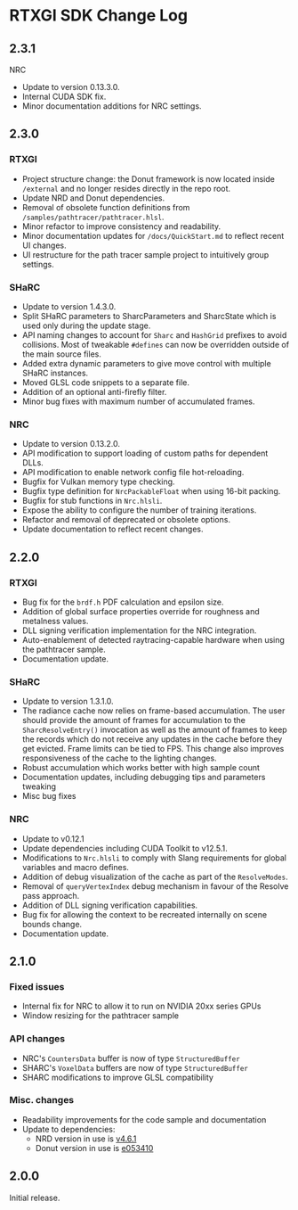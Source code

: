 # RTXGI SDK Change Log

## 2.3.1
NRC
- Update to version 0.13.3.0.
- Internal CUDA SDK fix.
- Minor documentation additions for NRC settings.


## 2.3.0

### RTXGI
- Project structure change: the Donut framework is now located inside `/external` and no longer resides directly in the repo root.
- Update NRD and Donut dependencies.
- Removal of obsolete function definitions from `/samples/pathtracer/pathtracer.hlsl`.
- Minor refactor to improve consistency and readability.
- Minor documentation updates for `/docs/QuickStart.md` to reflect recent UI changes.
- UI restructure for the path tracer sample project to intuitively group settings.

### SHaRC
- Update to version 1.4.3.0.
- Split SHaRC parameters to SharcParameters and SharcState which is used only during the update stage.
- API naming changes to account for `Sharc` and `HashGrid` prefixes to avoid collisions. Most of tweakable `#defines` can now be overridden outside of the main source files.
- Added extra dynamic parameters to give move control with multiple SHaRC instances.
- Moved GLSL code snippets to a separate file.
- Addition of an optional anti-firefly filter.
- Minor bug fixes with maximum number of accumulated frames.

### NRC
- Update to version 0.13.2.0.
- API modification to support loading of custom paths for dependent DLLs.
- API modification to enable network config file hot-reloading.
- Bugfix for Vulkan memory type checking.
- Bugfix type definition for `NrcPackableFloat` when using 16-bit packing.
- Bugfix for stub functions in `Nrc.hlsli`.
- Expose the ability to configure the number of training iterations.
- Refactor and removal of deprecated or obsolete options.
- Update documentation to reflect recent changes.

## 2.2.0

### RTXGI
- Bug fix for the `brdf.h` PDF calculation and epsilon size.
- Addition of global surface properties override for roughness and metalness values.
- DLL signing verification implementation for the NRC integration.
- Auto-enablement of detected raytracing-capable hardware when using the pathtracer sample.
- Documentation update.

### SHaRC
- Update to version 1.3.1.0.
- The radiance cache now relies on frame-based accumulation. The user should provide the amount of frames for accumulation to the `SharcResolveEntry()` invocation as well as the amount of frames to keep the records which do not receive any updates in the cache before they get evicted. Frame limits can be tied to FPS. This change also improves responsiveness of the cache to the lighting changes.
- Robust accumulation which works better with high sample count
- Documentation updates, including debugging tips and parameters tweaking
- Misc bug fixes

### NRC
- Update to v0.12.1
- Update dependencies including CUDA Toolkit to v12.5.1.
- Modifications to `Nrc.hlsli` to comply with Slang requirements for global variables and macro defines.
- Addition of debug visualization of the cache as part of the `ResolveModes`.
- Removal of `queryVertexIndex` debug mechanism in favour of the Resolve pass approach.
- Addition of DLL signing verification capabilities.
- Bug fix for allowing the context to be recreated internally on scene bounds change.
- Documentation update.

## 2.1.0

### Fixed issues
- Internal fix for NRC to allow it to run on NVIDIA 20xx series GPUs
- Window resizing for the pathtracer sample

### API changes
- NRC's `CountersData` buffer is now of type `StructuredBuffer`
- SHARC's `VoxelData` buffers are now of type `StructuredBuffer`
- SHARC modifications to improve GLSL compatibility

### Misc. changes
- Readability improvements for the code sample and documentation
- Update to dependencies:
    - NRD version in use is [v4.6.1](https://github.com/NVIDIAGameWorks/RayTracingDenoiser/tree/db4f66f301406344211d86463d9f3ba43e74412a)
    - Donut version in use is [e053410](https://github.com/NVIDIAGameWorks/donut/tree/e05341011f82ca72dd0d37adc8ef9235ef5607b3)

## 2.0.0
Initial release.
